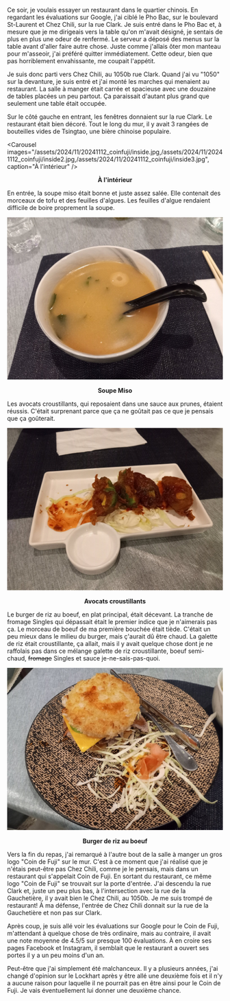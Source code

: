 Ce soir, je voulais essayer un restaurant dans le quartier chinois. En regardant les évaluations sur Google, j'ai ciblé le Pho Bac, sur le boulevard St-Laurent et Chez Chili, sur la rue Clark. Je suis entré dans le Pho Bac et, à mesure que je me dirigeais vers la table qu'on m'avait désigné, je sentais de plus en plus une odeur de renfermé. Le serveur a déposé des menus sur la table avant d'aller faire autre chose. Juste comme j'allais ôter mon manteau pour m'asseoir, j'ai préféré quitter immédiatement. Cette odeur, bien que pas horriblement envahissante, me coupait l'appétit.

Je suis donc parti vers Chez Chili, au 1050b rue Clark. Quand j'ai vu "1050" sur la devanture, je suis entré et j'ai monté les marches qui menaient au restaurant. La salle à manger était carrée et spacieuse avec une douzaine de tables placées un peu partout. Ça paraissait d'autant plus grand que seulement une table était occupée.

Sur le côté gauche en entrant, les fenêtres donnaient sur la rue Clark. Le restaurant était bien décoré. Tout le long du mur, il y avait 3 rangées de bouteilles vides de Tsingtao, une bière chinoise populaire.

<Carousel
    images="/assets/2024/11/20241112_coinfuji/inside.jpg,/assets/2024/11/20241112_coinfuji/inside2.jpg,/assets/2024/11/20241112_coinfuji/inside3.jpg",
    caption="À l'intérieur"
/>
<p align="center"><b>À l'intérieur</b></p>

En entrée, la soupe miso était bonne et juste assez salée. Elle contenait des morceaux de tofu et des feuilles d'algues. Les feuilles d'algue rendaient difficile de boire proprement la soupe.

![Soupe Miso](/assets/2024/11/20241112_coinfuji/miso.jpg)
<p align="center"><b>Soupe Miso</b></p>

Les avocats croustillants, qui reposaient dans une sauce aux prunes, étaient réussis. C'était surprenant parce que ça ne goûtait pas ce que je pensais que ça goûterait.

![Avocats croustillants](/assets/2024/11/20241112_coinfuji/avocado.jpg)
<p align="center"><b>Avocats croustillants</b></p>

Le burger de riz au boeuf, en plat principal, était décevant. La tranche de fromage Singles qui dépassait était le premier indice que je n'aimerais pas ça. Le morceau de boeuf de ma première bouchée était tiède. C'était un peu mieux dans le milieu du burger, mais ç'aurait dû être chaud. La galette de riz était croustillante, ça allait, mais il y avait quelque chose dont je ne raffolais pas dans ce mélange galette de riz croustillante, boeuf semi-chaud, ~~fromage~~ Singles et sauce je-ne-sais-pas-quoi.

![Burger de riz au boeuf](/assets/2024/11/20241112_coinfuji/riceburger.jpg)
<p align="center"><b>Burger de riz au boeuf</b></p>

Vers la fin du repas, j'ai remarqué à l'autre bout de la salle à manger un gros logo "Coin de Fuji" sur le mur. C'est à ce moment que j'ai réalisé que je n'étais peut-être pas Chez Chili, comme je le pensais, mais dans un restaurant qui s'appelait Coin de Fuji. En sortant du restaurant, ce même logo "Coin de Fuji" se trouvait sur la porte d'entrée. J'ai descendu la rue Clark et, juste un peu plus bas, à l'intersection avec la rue de la Gauchetière, il y avait bien le Chez Chili, au 1050b. Je me suis trompé de restaurant! À ma défense, l'entrée de Chez Chili donnait sur la rue de la Gauchetière et non pas sur Clark.

Après coup, je suis allé voir les évaluations sur Google pour le Coin de Fuji, m'attendant à quelque chose de très ordinaire, mais au contraire, il avait une note moyenne de 4.5/5 sur presque 100 évaluations. À en croire ses pages Facebook et Instagram, il semblait que le restaurant a ouvert ses portes il y a un peu moins d'un an.

Peut-être que j'ai simplement été malchanceux. Il y a plusieurs années, j'ai changé d'opinion sur le Lockhart après y être allé une deuxième fois et il n'y a aucune raison pour laquelle il ne pourrait pas en être ainsi pour le Coin de Fuji. Je vais éventuellement lui donner une deuxième chance.
